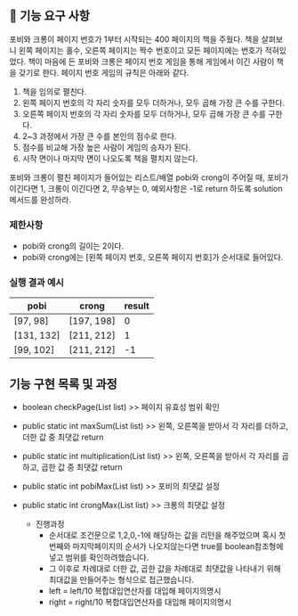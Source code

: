 ## 🚀 기능 요구 사항

포비와 크롱이 페이지 번호가 1부터 시작되는 400 페이지의 책을 주웠다. 책을 살펴보니 왼쪽 페이지는 홀수, 오른쪽 페이지는 짝수 번호이고 모든 페이지에는 번호가 적혀있었다. 책이 마음에 든 포비와 크롱은 페이지 번호 게임을 통해 게임에서 이긴 사람이 책을 갖기로 한다. 페이지 번호 게임의 규칙은 아래와 같다.

1. 책을 임의로 펼친다.
2. 왼쪽 페이지 번호의 각 자리 숫자를 모두 더하거나, 모두 곱해 가장 큰 수를 구한다.
3. 오른쪽 페이지 번호의 각 자리 숫자를 모두 더하거나, 모두 곱해 가장 큰 수를 구한다.
4. 2~3 과정에서 가장 큰 수를 본인의 점수로 한다.
5. 점수를 비교해 가장 높은 사람이 게임의 승자가 된다.
6. 시작 면이나 마지막 면이 나오도록 책을 펼치지 않는다.

포비와 크롱이 펼친 페이지가 들어있는 리스트/배열 pobi와 crong이 주어질 때, 포비가 이긴다면 1, 크롱이 이긴다면 2, 무승부는 0, 예외사항은 -1로 return 하도록 solution 메서드를 완성하라.

### 제한사항

- pobi와 crong의 길이는 2이다.
- pobi와 crong에는 [왼쪽 페이지 번호, 오른쪽 페이지 번호]가 순서대로 들어있다.

### 실행 결과 예시

| pobi | crong | result |
| --- | --- | --- |
| [97, 98] | [197, 198] | 0 |
| [131, 132] | [211, 212] | 1 |
| [99, 102] | [211, 212] | -1 |


## 기능 구현 목록 및 과정
 - boolean checkPage(List<Integer> list) >> 페이지 유효성 범위 확인
 - public static int maxSum(List<Integer> list) >> 왼쪽, 오른쪽을 받아서 각 자리를 더하고, 더한 값 중 최댓값 return
 - public static int multiplication(List<Integer> list) >> 왼쪽, 오른쪽을 받아서 각 자리를 곱하고, 곱한 값 중 최댓값 return
 - public static int pobiMax(List<Integer> list) >> 포비의 최댓값 설정
 - public static int crongMax(List<Integer> list) >> 크롱의 최댓값 설정

    * 진행과정
      * 순서대로 조건문으로 1,2,0,-1에 해당하는 값을 리턴을 해주었으며
     혹시 첫번째와 마지막페이지의 순서가 나오지않는다면 true를 boolean참조형에 넣고 범위를 확인하려했습니다. 
      * 그 이후로 차례대로 더한 값, 곱한 값을 차례대로 최댓값을 나타내기 위해 최대값을 만들어주는 형식으로 접근했습니다.
      * left = left/10 복합대입연산자를 대입해 페이지의명시
      * right = right/10 복합대입연산자를 대입해 페이지의명시